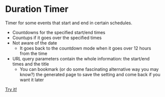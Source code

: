 # Duration Timer

Timer for some events that start and end in certain schedules.

- Countdowns for the specified start/end times
- Countups if it goes over the specified times
- Not aware of the date
  - It goes back to the countdown mode when it goes over 12 hours from the time
- URL query parameters contain the whole information: the start/end times and the title
  - You can bookmark (or do some fascinating alternative way you may know?) the generated page to save the setting and come back if you want it later

[Try it!](https://nikosai.github.io/duration-timer)
